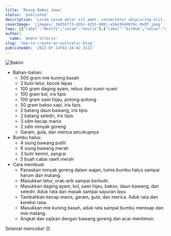 ```yaml
---
title: 'Resep Bakmi Jawa'
status: 'published'
description: 'Lorem ipsum dolor sit amet, consectetur adipiscing elit, sed do eiusmod tempor incididunt ut labore.'
coverImage: '/images/_36d5bf73-d2bc-4255-8881-a5643649078c-MxOT.jpeg'
tags: [{"label":"NextJs","value":"nextJs"},{"label":"GitHub","value":"gitHub"},{"label":"Outstatic","value":"outstatic"}]
author:
  name: 'Andre Vitorio'
slug: 'how-to-create-an-outstatic-blog'
publishedAt: '2022-07-14T02:34:02.322Z'
---
```


![Bakmi](https://www.bing.com/th?id=OSK.HEROJZqjR5Ola_Nulc3Ou7zs4yEGcShV1RwgxIQ9W3GXXpQ&pid=cdx&w=320&h=189&c=7)

- Bahan-bahan:
  - 500 gram mie kuning basah
  - 2 butir telur, kocok lepas
  - 100 gram daging ayam, rebus dan suwir-suwir
  - 100 gram kol, iris tipis
  - 100 gram sawi hijau, potong-potong
  - 50 gram bakso sapi, iris tipis
  - 2 batang daun bawang, iris tipis
  - 2 batang seledri, iris tipis
  - 3 sdm kecap manis
  - 2 sdm minyak goreng
  - Garam, gula, dan merica secukupnya
- Bumbu halus:
  - 4 siung bawang putih
  - 6 siung bawang merah
  - 3 butir kemiri, sangrai
  - 5 buah cabai rawit merah
- Cara membuat:
  - Panaskan minyak goreng dalam wajan, tumis bumbu halus sampai harum dan matang.
  - Masukkan telur, orak-arik sampai berbutir.
  - Masukkan daging ayam, kol, sawi hijau, bakso, daun bawang, dan seledri. Aduk rata dan masak sampai sayuran layu.
  - Tambahkan kecap manis, garam, gula, dan merica. Aduk rata dan koreksi rasa.
  - Masukkan mie kuning basah, aduk rata sampai bumbu meresap dan mie matang.
  - Angkat dan sajikan dengan bawang goreng dan acar mentimun.

Selamat mencoba! 😊
